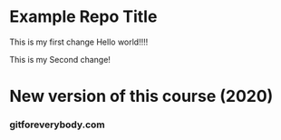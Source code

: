 # Example Repo Title
This is my first change Hello world!!!! 

This is my Second change!

# New version of this course (2020)
### gitforeverybody.com

